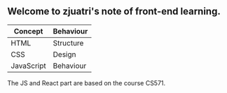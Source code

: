 ## Welcome to zjuatri's note of front-end learning.
|Concept|Behaviour|
| ---- | ---- |
| HTML | Structure |
| CSS | Design |
|JavaScript|Behaviour|

The JS and React part are based on the course CS571.

